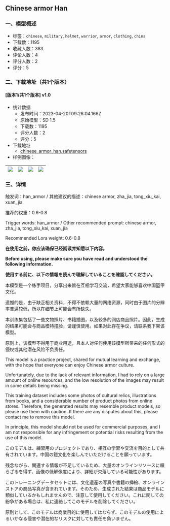 ## Chinese armor Han
### 一、模型概述

- 标签：`chinese`, `military`, `helmet`, `warrior`, `armor`, `clothing`, `china`
- 下载数：1195
- 收藏人数：383
- 评论人数：4
- 评分人数：2
- 评分：5

### 二、下载地址（共1个版本）

#### [版本1/共1个版本] v1.0

- 统计数据
  - 发布时间：2023-04-20T09:26:04.166Z
  - 原始模型：SD 1.5
  - 下载数：1195
  - 评分人数：2
  - 评分：5
- 下载地址
  - [chinese_armor_han.safetensors](https://civitai.com/api/download/models/50581)
- 样例图像：

| <img src="https://image.civitai.com/xG1nkqKTMzGDvpLrqFT7WA/002994c6-235e-493e-087b-6ba9af125500/width=450/543999.jpeg" /> | <img src="https://image.civitai.com/xG1nkqKTMzGDvpLrqFT7WA/37756d1e-bf96-440d-3559-65cb332e2300/width=450/543991.jpeg" /> | <img src="https://image.civitai.com/xG1nkqKTMzGDvpLrqFT7WA/7c4c03f5-d0b5-4760-65c1-46894c970c00/width=450/543997.jpeg" /> | <img src="https://image.civitai.com/xG1nkqKTMzGDvpLrqFT7WA/e6ab329f-4526-4d6d-ca75-2a9d7dcb0100/width=450/543994.jpeg" /> |
| ---- | ---- | ---- | ---- |


### 三、详情
<p>触发词：han_armor  /  其他建议的描述：chinese armor, zha_jia, tong_xiu_kai, xuan_jia</p><p>推荐的权重：0.6-0.8</p><p>Trigger words: han_armor  /  Other recommended prompt: chinese armor, zha_jia, tong_xiu_kai, xuan_jia</p><p>Recommended Lora weight: 0.6-0.8</p><p></p><p><strong>在使用之前，你应该确保已经阅读并知悉以下内容。</strong></p><p><strong>Before using, please make sure you have read and understood the following information.</strong></p><p><strong>使用する前に、以下の情報を読んで理解していることを確認してください。</strong></p><p></p><p>本模型是一个练手项目，分享出来旨在互相学习交流，希望大家能够喜欢中国盔甲文化。</p><p>遗憾的是，由于缺乏相关资料，不得不依赖大量的网络资源，同时由于图片的分辨率普遍较低，所以在细节上可能会有所缺失。</p><p>本训练集包括了一些文物照片、书籍插图，以及较多的网店商品照片。因此，生成的结果可能会与商品模特撞脸，请谨慎使用。如果对此存在争议，请联系我下架该模型。</p><p>原则上，该模型不得用于商业用途，且本人对任何使用该模型所带来的任何形式的侵权或其他潜在风险不负责任。</p><p></p><p>This model is a practice project, shared for mutual learning and exchange, with the hope that everyone can enjoy Chinese armor culture.</p><p>Unfortunately, due to the lack of relevant information, I had to rely on a large amount of online resources, and the low resolution of the images may result in some details being missing.</p><p>This training dataset includes some photos of cultural relics, illustrations from books, and a considerable number of product photos from online stores. Therefore, the generated results may resemble product models, so please use them with caution. If there are any disputes about this, please contact me to remove this model.</p><p>In principle, this model should not be used for commercial purposes, and I am not responsible for any infringement or potential risks resulting from the use of this model.</p><p></p><p>このモデルは、練習用のプロジェクトであり、相互の学習や交流を目的として共有されています。中国の鎧文化を楽しんでいただけることを願っています。</p><p>残念ながら、関連する情報が不足しているため、大量のオンラインリソースに頼らざるを得ず、画像の低解像度により、詳細が欠落している可能性があります。</p><p>このトレーニングデータセットには、文化遺産の写真や書籍の挿絵、オンラインストアの商品写真が含まれています。そのため、生成された結果は商品モデルに類似しているかもしれませんので、注意して使用してください。これに関しての紛争がある場合は、私に連絡してこのモデルを削除してください。</p><p>原則として、このモデルは商業目的に使用してはならず、このモデルの使用によるいかなる侵害や潜在的なリスクに対しても責任を負いません。</p>